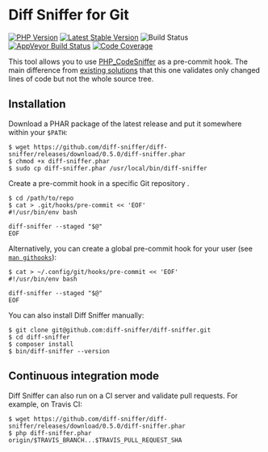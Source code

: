 Diff Sniffer for Git
====================

[![PHP Version](https://img.shields.io/badge/php-%5E7.3-blue.svg)](https://packagist.org/packages/diff-sniffer/diff-sniffer)
[![Latest Stable Version](https://poser.pugx.org/diff-sniffer/diff-sniffer/v/stable)](https://packagist.org/packages/diff-sniffer/diff-sniffer)
![Build Status](https://github.com/diff-sniffer/diff-sniffer/workflows/CI/badge.svg)
[![AppVeyor Build Status](https://ci.appveyor.com/api/projects/status/a8squ0l5992534f4?svg=true)](https://ci.appveyor.com/project/diff-sniffer/diff-sniffer)
[![Code Coverage](https://codecov.io/gh/diff-sniffer/diff-sniffer/branch/master/graph/badge.svg)](https://codecov.io/gh/diff-sniffer/diff-sniffer)

This tool allows you to use [PHP_CodeSniffer](https://github.com/squizlabs/PHP_CodeSniffer) as a pre-commit hook. The main difference from [existing solutions](https://github.com/s0enke/git-hooks/blob/master/phpcs-pre-commit/pre-commit) that this one validates only changed lines of code but not the whole source tree.

Installation
------------

Download a PHAR package of the latest release and put it somewhere within your `$PATH`:
```
$ wget https://github.com/diff-sniffer/diff-sniffer/releases/download/0.5.0/diff-sniffer.phar
$ chmod +x diff-sniffer.phar
$ sudo cp diff-sniffer.phar /usr/local/bin/diff-sniffer
```

Create a pre-commit hook in a specific Git repository .
```
$ cd /path/to/repo
$ cat > .git/hooks/pre-commit << 'EOF'
#!/usr/bin/env bash

diff-sniffer --staged "$@"
EOF
```

Alternatively, you can create a global pre-commit hook for your user (see [`man githooks`](https://git-scm.com/docs/githooks)):
```
$ cat > ~/.config/git/hooks/pre-commit << 'EOF'
#!/usr/bin/env bash

diff-sniffer --staged "$@"
EOF
```

You can also install Diff Sniffer manually:

```
$ git clone git@github.com:diff-sniffer/diff-sniffer.git
$ cd diff-sniffer
$ composer install
$ bin/diff-sniffer --version
```

Continuous integration mode
---------------------------

Diff Sniffer can also run on a CI server and validate pull requests. For example, on Travis CI:
```
$ wget https://github.com/diff-sniffer/diff-sniffer/releases/download/0.5.0/diff-sniffer.phar
$ php diff-sniffer.phar origin/$TRAVIS_BRANCH...$TRAVIS_PULL_REQUEST_SHA
```
